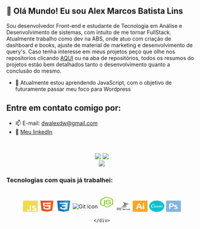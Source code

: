 ## 👋 Olá Mundo! Eu sou Alex Marcos Batista Lins
Sou desenvolvedor Front-end e estudante de Tecnologia em Análise e Desenvolvimento de sistemas, com intuito de me tornar FullStack. Atualmente trabalho como dev na ABS, onde atuo com criação de dashboard e books, ajuste de material de marketing e desenvolvimento de query's.
Caso tenha interesse em meus projetos peço que olhe nos repositorios clicando <a href="https://github.com/Laetuus?tab=repositories">AQUI</a> ou na aba de repositórios, todos os resumos do projetos estão bem detalhados tanto o desenvolvimento quanto a conclusão do mesmo.

- 🌱 Atualmente estou aprendendo JavaScript, com o objetivo de futuramente passar meu foco para Wordpress

## Entre em contato comigo por:

- 📫 E-mail: <a href="mailto:dwalexdw@gmail.com"> dwalexdw@gmail.com </a>
- 💭 <a href="https://www.linkedin.com/in/alex-marcos">Meu linkedIn</a>


</br>
</br>
<div align="center">
  <img src="https://github-readme-stats.vercel.app/api?username=laetuus&show_icons=true&theme=radical&include_all_commits=true&count_private=true"/>
  <img height=195px src="https://github-readme-stats.vercel.app/api/top-langs/?username=laetuus&layout=compact&langs_count=7&theme=radical"/>
</div>
<div align='center'>
    <img src="http://github-readme-streak-stats.herokuapp.com?user=wesleyoliveirabsb&theme=radical&date_format=M%20j%5B%2C%20Y%5D">
</div>    


### Tecnologias com quais já trabalhei:
 <div align="center">
     <div style="display: inline_block margin-left:auto margin-rigth:auto"><br> 
       <img align="center" alt="JavaScript icon" height="30" width="40" src="https://raw.githubusercontent.com/devicons/devicon/master/icons/javascript/javascript-plain.svg">   
       <img align="center" alt="HTML icon" height="30" width="40" src="https://raw.githubusercontent.com/devicons/devicon/master/icons/html5/html5-original.svg">
       <img align="center" alt="CSS icon" height="30" width="40" src="https://raw.githubusercontent.com/devicons/devicon/master/icons/css3/css3-original.svg">
       <img align="center" alt="Git icon" height="30" width="40" src="https://cdn.jsdelivr.net/gh/devicons/devicon/icons/git/git-original.svg">
       <img align="centre" alt="NodeJs icon" height="30" width="40" src="https://github.com/devicons/devicon/blob/1119b9f84c0290e0f0b38982099a2bd027a48bf1/icons/nodejs/nodejs-original.svg">
       <img align="center" alt="Git icon" height="30" width="40" src="https://github.com/devicons/devicon/blob/master/icons/microsoftsqlserver/microsoftsqlserver-plain-wordmark.svg">
       <img align="center" alt="Git icon" height="30" width="40" src="https://github.com/devicons/devicon/blob/master/icons/illustrator/illustrator-plain.svg">
       <img align="center" alt="Git icon" height="30" width="40" src="https://github.com/devicons/devicon/blob/master/icons/canva/canva-original.svg">
       <img align="center" alt="Git icon" height="30" width="40" src="https://github.com/devicons/devicon/blob/master/icons/photoshop/photoshop-plain.svg">
       
    </div>
</div>
